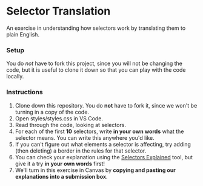 # Selector Translation

An exercise in understanding how selectors work by translating them to plain English.

### Setup

You do _not_ have to fork this project, since you will not be changing the code, but it is useful to clone it down so that you can play with the code locally.

### Instructions

1. Clone down this repository. You do **not** have to fork it, since we won't be turning in a copy of the code.
2. Open styles/styles.css in VS Code.
3. Read through the code, looking at selectors.
4. For each of the first **10** selectors, write **in your own words** what the selector means. You can write this anywhere you'd like.
5. If you can't figure out what elements a selector is affecting, try adding (then deleting) a border in the rules for that selector.
6. You can check your explanation using the [Selectors Explained](https://kittygiraudel.github.io/selectors-explained/) tool, but give it a try **in your own words** first!
7. We'll turn in this exercise in Canvas by **copying and pasting our explanations into a submission box**.
